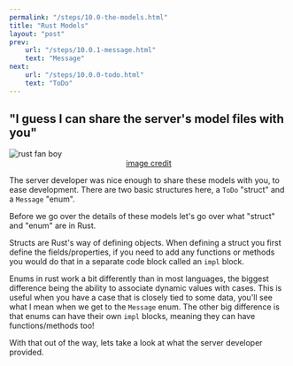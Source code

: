 ```yaml
---
permalink: "/steps/10.0-the-models.html"
title: "Rust Models"
layout: "post"
prev: 
    url: "/steps/10.0.1-message.html"
    text: "Message"
next: 
    url: "/steps/10.0.0-todo.html"
    text: "ToDo"
---
```

<div class="presenting">
<h2>"I guess I can share the server's model files with you"</h2>
<img src="{{"/assets/img/fan.boy.jpg" | relative_url}}" alt="rust fan boy" style="margin:auto;display:block;max-height:400px;">
<a href="https://www.dragoart.com/tuts/3423/1/1/how-to-draw-chum-chum-from-fanboy-and-chum-chum.htm" style="display:block;margin:auto;text-align:center;">image credit</a>
</div>
<div class="explain">
<p>
The server developer was nice enough to share these models with you, to ease development.
There are two basic structures here, a <code>ToDo</code> "struct" and a <code>Message</code> "enum".</p>
<p>
Before we go over the details of these models let's go over what "struct" and "enum" are in Rust.
</p>
<p>
Structs are Rust's way of defining objects. When defining a struct you first define the fields/properties, if you need to add any functions or methods you would do that in a separate code block called an <code>impl</code> block.
</p>
<p>
Enums in rust work a bit differently than in most languages, the biggest difference
being the ability to associate dynamic values with cases. This is useful when you have a case that is closely tied to some data, you'll see what I mean when we get to the <code>Message</code> enum. The other big difference is that enums can have their own <code>impl</code> blocks, meaning they can have functions/methods too!
</p>
<p>With that out of the way, lets take a look at what the server developer provided.</p>
</div>